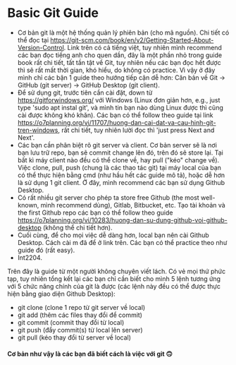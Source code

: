 # Basic Git Guide
- Cơ bản git là một hệ thống quản lý phiên bản (cho mã nguồn). Chi tiết có thể đọc tại https://git-scm.com/book/en/v2/Getting-Started-About-Version-Control. Link trên có cả tiếng việt, tuy nhiên mình recommend các bạn đọc tiếng anh cho quen dần, đây là một phần nhỏ trong guide book rất chi tiết, tất tần tật về Git, tuy nhiên nếu các bạn đọc hết được thì sẽ rất mất thời gian, khó hiểu, do không có practice. Vì vậy ở đây mình chỉ các bận 1 guide theo hướng tiếp cận dễ hơn: Căn bản về Git -> GitHub (git server) -> GitHub Desktop (git client).
- Để sử dụng git, trước tiên cần cài đặt, down từ https://gitforwindows.org/ với Windows (Linux đơn giản hơn, e.g., just type 'sudo apt instal git', và mình tin bạn nào dùng Linux được thì cũng cài được không khó khăn). Các bạn có thể follow theo guide tại link https://o7planning.org/vi/11707/huong-dan-cai-dat-va-cau-hinh-git-tren-windows, rất chi tiết, tuy nhiên lười đọc thì 'just press Next and Next'.
- Các bạn cần phân biệt rõ git server và client. Cơ bản server sẽ là nơi bạn lưu trữ repo, bạn sẽ commit change lên đó, trên đó sẽ store lại. Tại bất kì máy client nào đều có thể clone về, hay pull ("kéo" change về). Việc clone, pull, push (chung là các thao tác git) tại máy local của bạn có thể thực hiện bằng cmd (như hầu hết các guide mô tả), hoặc dễ hơn là sử dụng 1 git client. Ở đây, mình recommend các bạn sử dụng Github Desktop.
- Có rất nhiều git server cho phép ta store free Github (the most well-known, mình recommend dùng), Gitlab, Bitbucket, etc. Tạo tài khoản và the first Github repo các bạn có thể follow theo guide https://o7planning.org/vi/10283/huong-dan-su-dung-github-voi-github-desktop (không thể chi tiết hơn).
- Cuối cùng, để cho mọi việc dễ dàng hơn, local bạn nên cài Github Desktop. Cách cài m đã để ở link trên. Các bạn có thể practice theo như guide đó (rất easy).
- Int2204.

Trên đây là guide từ một người không chuyên viết lách. Có vẻ mọi thứ phức tạp, tuy nhiên tổng kết lại các bạn chỉ cần biết cho mình 5 lệnh tương ứng với 5 chức năng chính của git là được (các lệnh này đều có thể được thực hiện bằng giao diện Github Desktop):
- git clone (clone 1 repo từ git server về local)
- git add (thêm các files thay đổi để commit)
- git commit (commit thay đổi từ local)
- git push (đẩy commit(s) từ local lên server)
- git pull (kéo thay đổi từ server về local)
#### Cơ bản như vậy là các bạn đã biết cách là việc với git 🙃
